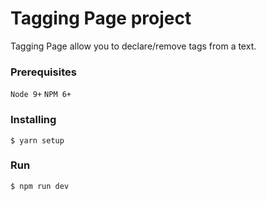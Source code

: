 # Tagging Page project

Tagging Page allow you to declare/remove tags from a text.

### Prerequisites

`Node 9+`
`NPM 6+`

### Installing

```
$ yarn setup
```

### Run

```
$ npm run dev
```
